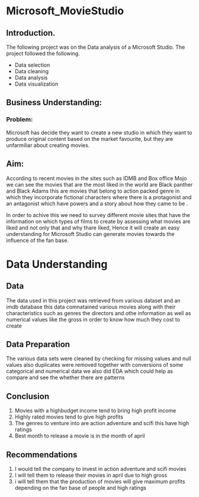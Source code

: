 # Microsoft_MovieStudio
## Introduction.
The following project was on the Data analysis of a Microsoft Studio. The project followed the following.
- Data selection
- Data cleaning
- Data analysis
- Data visualization

## Business Understanding:
### Problem:

Microsoft has decide they want to create a new studio in which they want to produce original content based on the market favourite, but they are unfarmiliar about creating movies.

## Aim:

According to recent movies in the sites such as IDMB and Box office Mojo we can see the movies that are the most liked in the world are Black panther and Black Adams this are movies that belong to action packed genre in which they incorporate fictional characters where there is a protagonist and an antagonist which have powers and a story about how they came to be .

In order to achive this we need to survey different movie sites that have the information on which types of films to create by assessing what movies are liked and not only that and why thare liked, Hence it will create an easy understanding for Microsoft Studio can generate movies towards the influence of the fan base.

# Data Understanding
## Data
The data used in this project was retrieved from various dataset and an imdb database this data comnatained various movies along with their characteristics such as genres the directors and othe information as well as numerical values like the gross in order to know how much they cost to create 

## Data Preparation 
The various data sets were cleaned by checking for missing values and null values also duplicates were removed together with conversions of some categorical and numerical data we also did EDA which could help as compare and see the whether there are patterns







## Conclusion
1. Movies with a highbudget income tend to bring high profit income 
2. Highly rated movies tend to give high profits
3. The genres to venture into are action adventure and scifi this have high ratings
4. Best month to release a movie is in the month of april

## Recommendations
1. I would tell the company to invest in action adventure and scifi movies
2. I will tell them to release their movies in april due to high gross
3. i will tell them that the production of movies will give maximum profits depending on the fan base of people and high ratings
